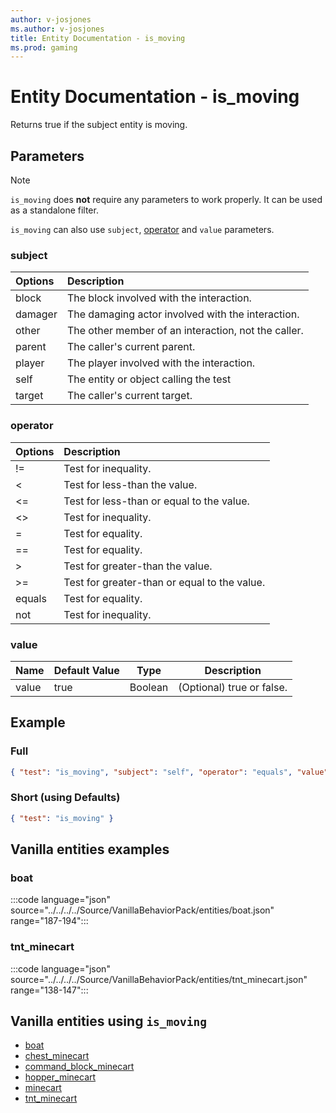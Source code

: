 ```yaml
---
author: v-josjones
ms.author: v-josjones
title: Entity Documentation - is_moving
ms.prod: gaming
---
```


# Entity Documentation - is_moving

Returns true if the subject entity is moving.

## Parameters

> [!Note]
> `is_moving` does **not** require any parameters to work properly. It can be used as a standalone filter.
>
> `is_moving` can also use `subject`, [operator](../Definitions/NestedTables/operator.md) and `value` parameters.

### subject

| Options| Description |
|:-----------|:-----------|
| block| The block involved with the interaction. |
| damager| The damaging actor involved with the interaction. |
| other| The other member of an interaction, not the caller. |
| parent| The caller's current parent. |
| player| The player involved with the interaction. |
| self| The entity or object calling the test |
| target| The caller's current target. |

### operator

| Options| Description |
|:-----------|:-----------|
| !=| Test for inequality. |
| <| Test for less-than the value. |
| <=| Test for less-than or equal to the value. |
| <>| Test for inequality. |
| =| Test for equality. |
| ==| Test for equality. |
| >| Test for greater-than the value. |
| >=| Test for greater-than or equal to the value. |
| equals| Test for equality. |
| not| Test for inequality. |

### value

|Name |Default Value  |Type  |Description  |
|---------|---------|---------|---------|
|value |true |Boolean |(Optional) true or false. |

## Example

### Full

```json
{ "test": "is_moving", "subject": "self", "operator": "equals", "value": "true" }
```

### Short (using Defaults)

```json
{ "test": "is_moving" }
```

## Vanilla entities examples

### boat

:::code language="json" source="../../../../Source/VanillaBehaviorPack/entities/boat.json" range="187-194":::

### tnt_minecart

:::code language="json" source="../../../../Source/VanillaBehaviorPack/entities/tnt_minecart.json" range="138-147":::

## Vanilla entities using `is_moving`

- [boat](../../../../Source/VanillaBehaviorPack_Snippets/entities/boat.md)
- [chest_minecart](../../../../Source/VanillaBehaviorPack_Snippets/entities/chest_minecart.md)
- [command_block_minecart](../../../../Source/VanillaBehaviorPack_Snippets/entities/command_block_minecart.md)
- [hopper_minecart](../../../../Source/VanillaBehaviorPack_Snippets/entities/hopper_minecart.md)
- [minecart](../../../../Source/VanillaBehaviorPack_Snippets/entities/minecart.md)
- [tnt_minecart](../../../../Source/VanillaBehaviorPack_Snippets/entities/tnt_minecart.md)
